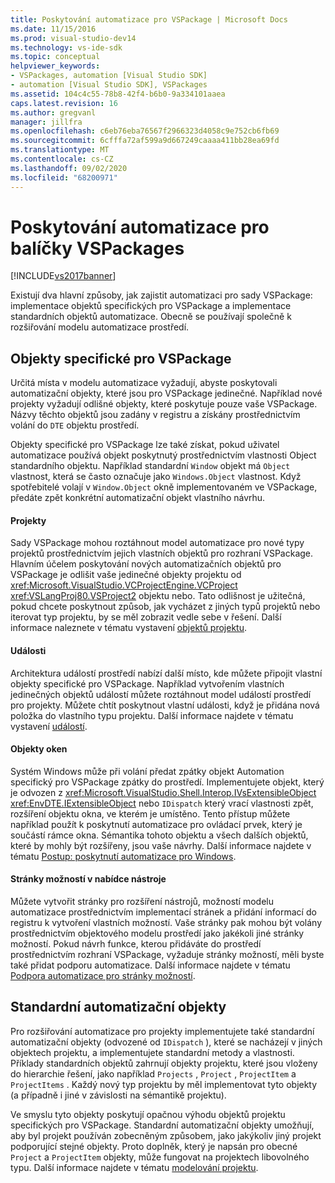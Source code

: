 ```yaml
---
title: Poskytování automatizace pro VSPackage | Microsoft Docs
ms.date: 11/15/2016
ms.prod: visual-studio-dev14
ms.technology: vs-ide-sdk
ms.topic: conceptual
helpviewer_keywords:
- VSPackages, automation [Visual Studio SDK]
- automation [Visual Studio SDK], VSPackages
ms.assetid: 104c4c55-78b8-42f4-b6b0-9a334101aaea
caps.latest.revision: 16
ms.author: gregvanl
manager: jillfra
ms.openlocfilehash: c6eb76eba76567f2966323d4058c9e752cb6fb69
ms.sourcegitcommit: 6cfffa72af599a9d667249caaaa411bb28ea69fd
ms.translationtype: MT
ms.contentlocale: cs-CZ
ms.lasthandoff: 09/02/2020
ms.locfileid: "68200971"
---
```

# <a name="providing-automation-for-vspackages"></a>Poskytování automatizace pro balíčky VSPackages
[!INCLUDE[vs2017banner](../../includes/vs2017banner.md)]

Existují dva hlavní způsoby, jak zajistit automatizaci pro sady VSPackage: implementace objektů specifických pro VSPackage a implementace standardních objektů automatizace. Obecně se používají společně k rozšiřování modelu automatizace prostředí.  
  
## <a name="vspackage-specific-objects"></a>Objekty specifické pro VSPackage  
 Určitá místa v modelu automatizace vyžadují, abyste poskytovali automatizační objekty, které jsou pro VSPackage jedinečné. Například nové projekty vyžadují odlišné objekty, které poskytuje pouze vaše VSPackage. Názvy těchto objektů jsou zadány v registru a získány prostřednictvím volání do `DTE` objektu prostředí.  
  
 Objekty specifické pro VSPackage lze také získat, pokud uživatel automatizace používá objekt poskytnutý prostřednictvím vlastnosti Object standardního objektu. Například standardní `Window` objekt má `Object` vlastnost, která se často označuje jako `Windows.Object` vlastnost. Když spotřebitelé volají v `Window.Object` okně implementovaném ve VSPackage, předáte zpět konkrétní automatizační objekt vlastního návrhu.  
  
#### <a name="projects"></a>Projekty  
 Sady VSPackage mohou roztáhnout model automatizace pro nové typy projektů prostřednictvím jejich vlastních objektů pro rozhraní VSPackage. Hlavním účelem poskytování nových automatizačních objektů pro VSPackage je odlišit vaše jedinečné objekty projektu od <xref:Microsoft.VisualStudio.VCProjectEngine.VCProject> <xref:VSLangProj80.VSProject2> objektu nebo. Tato odlišnost je užitečná, pokud chcete poskytnout způsob, jak vycházet z jiných typů projektů nebo iterovat typ projektu, by se měl zobrazit vedle sebe v řešení. Další informace naleznete v tématu vystavení [objektů projektu](../../extensibility/internals/exposing-project-objects.md).  
  
#### <a name="events"></a>Události  
 Architektura událostí prostředí nabízí další místo, kde můžete připojit vlastní objekty specifické pro VSPackage. Například vytvořením vlastních jedinečných objektů událostí můžete roztáhnout model událostí prostředí pro projekty. Můžete chtít poskytnout vlastní události, když je přidána nová položka do vlastního typu projektu. Další informace najdete v tématu vystavení [událostí](../../extensibility/internals/exposing-events-in-the-visual-studio-sdk.md).  
  
#### <a name="window-objects"></a>Objekty oken  
 Systém Windows může při volání předat zpátky objekt Automation specifický pro VSPackage zpátky do prostředí. Implementujete objekt, který je odvozen z <xref:Microsoft.VisualStudio.Shell.Interop.IVsExtensibleObject> <xref:EnvDTE.IExtensibleObject> nebo `IDispatch` který vrací vlastnosti zpět, rozšíření objektu okna, ve kterém je umístěno. Tento přístup můžete například použít k poskytnutí automatizace pro ovládací prvek, který je součástí rámce okna. Sémantika tohoto objektu a všech dalších objektů, které by mohly být rozšířeny, jsou vaše návrhy. Další informace najdete v tématu [Postup: poskytnutí automatizace pro Windows](../../extensibility/internals/how-to-provide-automation-for-windows.md).  
  
#### <a name="options-pages-on-the-tools-menu"></a>Stránky možností v nabídce nástroje  
 Můžete vytvořit stránky pro rozšíření nástrojů, možností modelu automatizace prostřednictvím implementací stránek a přidání informací do registru k vytvoření vlastních možností. Vaše stránky pak mohou být volány prostřednictvím objektového modelu prostředí jako jakékoli jiné stránky možností. Pokud návrh funkce, kterou přidáváte do prostředí prostřednictvím rozhraní VSPackage, vyžaduje stránky možností, měli byste také přidat podporu automatizace. Další informace najdete v tématu [Podpora automatizace pro stránky možností](../../extensibility/internals/automation-support-for-options-pages.md).  
  
## <a name="standard-automation-objects"></a>Standardní automatizační objekty  
 Pro rozšiřování automatizace pro projekty implementujete také standardní automatizační objekty (odvozené od `IDispatch` ), které se nacházejí v jiných objektech projektu, a implementujete standardní metody a vlastnosti. Příklady standardních objektů zahrnují objekty projektu, které jsou vloženy do hierarchie řešení, jako například `Projects` , `Project` , `ProjectItem` a `ProjectItems` . Každý nový typ projektu by měl implementovat tyto objekty (a případně i jiné v závislosti na sémantikě projektu).  
  
 Ve smyslu tyto objekty poskytují opačnou výhodu objektů projektu specifických pro VSPackage. Standardní automatizační objekty umožňují, aby byl projekt používán zobecněným způsobem, jako jakýkoliv jiný projekt podporující stejné objekty. Proto doplněk, který je napsán pro obecné `Project` a `ProjectItem` objekty, může fungovat na projektech libovolného typu. Další informace najdete v tématu [modelování projektu](../../extensibility/internals/project-modeling.md).
